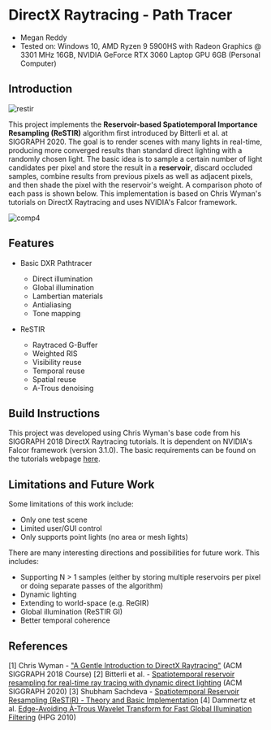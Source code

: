 # DirectX Raytracing - Path Tracer

* Megan Reddy
* Tested on: Windows 10, AMD Ryzen 9 5900HS with Radeon Graphics @ 3301 MHz 16GB, NVIDIA GeForce RTX 3060 Laptop GPU 6GB (Personal Computer)

## Introduction

![restir](https://user-images.githubusercontent.com/20704997/209184089-3b3e94d8-379c-47cb-80b0-f9ee9a2b51eb.PNG)

This project implements the **Reservoir-based Spatiotemporal Importance Resampling (ReSTIR)** algorithm first introduced by Bitterli et al. at SIGGRAPH 2020. The goal is to render scenes with many lights in real-time, producing more converged results than standard direct lighting with a randomly chosen light. The basic idea is to sample a certain number of light candidates per pixel and store the result in a **reservoir**, discard occluded samples, combine results from previous pixels as well as adjacent pixels, and then shade the pixel with the reservoir's weight. A comparison photo of each pass is shown below. This implementation is based on Chris Wyman's tutorials on DirectX Raytracing and uses NVIDIA's Falcor framework.  

![comp4](https://user-images.githubusercontent.com/20704997/209185421-576a3238-28a9-4d73-9e10-3b44aa39a14d.PNG)

## Features

* Basic DXR Pathtracer
  * Direct illumination
  * Global illumination
  * Lambertian materials
  * Antialiasing
  * Tone mapping

* ReSTIR
  * Raytraced G-Buffer
  * Weighted RIS
  * Visibility reuse
  * Temporal reuse
  * Spatial reuse
  * A-Trous denoising

## Build Instructions

This project was developed using Chris Wyman's base code from his SIGGRAPH 2018 DirectX Raytracing tutorials.
It is dependent on NVIDIA's Falcor framework (version 3.1.0). The basic requirements can be found on the tutorials webpage [here](http://cwyman.org/code/dxrTutors/dxr_tutors.md.html).

## Limitations and Future Work

Some limitations of this work include:

* Only one test scene
* Limited user/GUI control
* Only supports point lights (no area or mesh lights)

There are many interesting directions and possibilities for future work. This includes:

* Supporting N > 1 samples (either by storing multiple reservoirs per pixel or doing separate passes of the algorithm)
* Dynamic lighting
* Extending to world-space (e.g. ReGIR)
* Global illumination (ReSTIR GI)
* Better temporal coherence

## References

[1] Chris Wyman - ["A Gentle Introduction to DirectX Raytracing"](http://cwyman.org/code/dxrTutors/dxr_tutors.md.html) (ACM SIGGRAPH 2018 Course)
[2] Bitterli et al. - [Spatiotemporal reservoir resampling for real-time ray tracing with dynamic direct lighting](https://research.nvidia.com/publication/2020-07_spatiotemporal-reservoir-resampling-real-time-ray-tracing-dynamic-direct) (ACM SIGGRAPH 2020)
[3] Shubham Sachdeva - [Spatiotemporal Reservoir Resampling (ReSTIR) - Theory and Basic Implementation](https://gamehacker1999.github.io/posts/restir/)
[4] Dammertz et al. [Edge-Avoiding À-Trous Wavelet Transform for Fast Global Illumination Filtering](https://jo.dreggn.org/home/2010_atrous.pdf) (HPG 2010)
